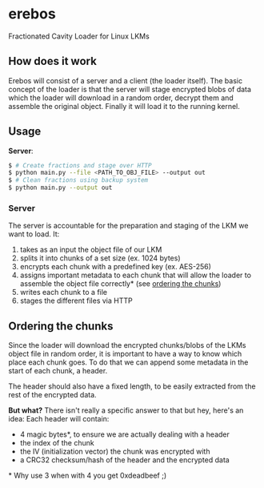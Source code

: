 # erebos
Fractionated Cavity Loader for Linux LKMs

## How does it work
Erebos will consist of a server and a client (the loader itself).
The basic concept of the loader is that the server will stage encrypted blobs of data which the loader will download in a random order, decrypt them and assemble the original object. 
Finally it will load it to the running kernel.

## Usage
**Server**:
```bash
$ # Create fractions and stage over HTTP
$ python main.py --file <PATH_TO_OBJ_FILE> --output out
$ # Clean fractions using backup system
$ python main.py --output out
```

### Server
The server is accountable for the preparation and staging of the LKM we want to load.
It:
1. takes as an input the object file of our LKM
2. splits it into chunks of a set size (ex. 1024 bytes)
3. encrypts each chunk with a predefined key (ex. AES-256)
4. assigns important metadata to each chunk that will allow the loader to assemble the object file correctly* (see [ordering the chunks](#ordering-the-chunks))
5. writes each chunk to a file
6. stages the different files via HTTP

## Ordering the chunks
Since the loader will download the encrypted chunks/blobs of the LKMs object file in random order,
it is important to have a way to know which place each chunk goes.
To do that we can append some metadata in the start of each chunk, a header.

The header should also have a fixed length, to be easily extracted from the rest of the encrypted data.

**But what?**
There isn't really a specific answer to that but hey, here's an idea:
Each header will contain:
- 4 magic bytes*, to ensure we are actually dealing with a header
- the index of the chunk
- the IV (initialization vector) the chunk was encrypted with
- a CRC32 checksum/hash of the header and the encrypted data

\* Why use 3 when with 4 you get 0xdeadbeef ;)
